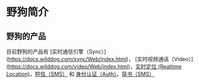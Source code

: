 野狗简介
=======
野狗的产品
--------
  目前野狗的产品有 [实时通信引擎（Sync）] (https://docs.wilddog.com/sync/Web/index.html)， [实时视频通话（Video）] (https://docs.wilddog.com/video/Web/index.html)，[实时定位 (Realtime Location)](https://docs.wilddog.com/location/Web/index.html)，[短信（SMS）](https://docs.wilddog.com/sms/index.html) 和 [身份认证（Auth）](https://docs.wilddog.com/auth/Web/index.html)。[简书（SMS）](http://www.jianshu.com)